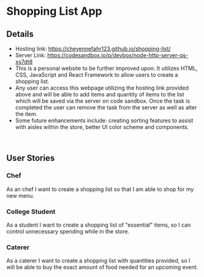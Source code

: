 # Shopping List App
## Details 
* Hosting link: https://cheyennefahr123.github.io/shopping-list/
* Server Link: https://codesandbox.io/p/devbox/node-http-server-qs-xs7dt8 
* This is a personal website to be further improved upon. It utilizes HTML, CSS, JavaScript and React Framework to allow users to create a shopping list.
* Any user can access this webpage utilizing the hosting link provided above and will be able to add items and quantity of items to the list which will be saved via the server on code sandbox. Once the task is completed the user can remove the task from the server as well as alter the item. 
* Some future enhancements include: creating sorting features to assist with aisles within the store, better UI color scheme and components. 
<br>

## User Stories
### Chef
As an chef I want to create a shopping list so that I am able to shop for my new menu.

### College Student
As a student I want to create a shopping list of "essential" items, so I can control unnecessary spending while in the store.

### Caterer 
As a caterer I want to create a shopping list with quantities provided, so I will be able to buy the exact amount of food needed for an upcoming event. 
